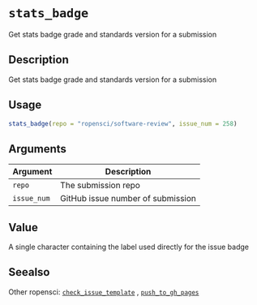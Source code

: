 # `stats_badge`

Get stats badge grade and standards version for a submission


## Description

Get stats badge grade and standards version for a submission


## Usage

```r
stats_badge(repo = "ropensci/software-review", issue_num = 258)
```


## Arguments

Argument      |Description
------------- |----------------
`repo`     |     The submission repo
`issue_num`     |     GitHub issue number of submission


## Value

A single character containing the label used directly for the issue
 badge


## Seealso

Other ropensci:
 [`check_issue_template`](#checkissuetemplate) ,
 [`push_to_gh_pages`](#pushtoghpages)



